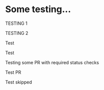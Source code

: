 # Some testing...

TESTING 1

TESTING 2

Test

Test

Testing some PR with required status checks

Test PR

Test skipped
